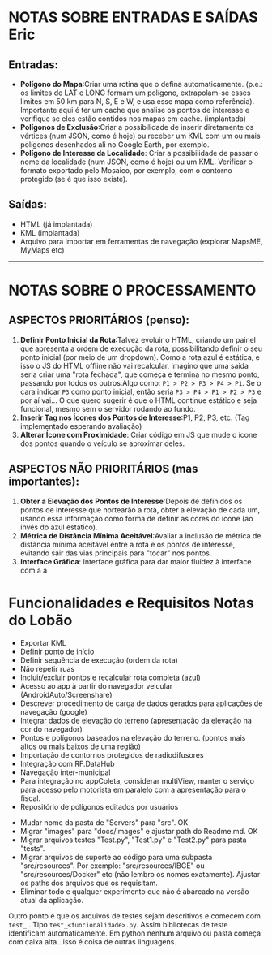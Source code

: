# NOTAS SOBRE ENTRADAS E SAÍDAS Eric

## Entradas:

- **Polígono do Mapa**:Criar uma rotina que o defina automaticamente. (p.e.: os limites de LAT e LONG formam um polígono, extrapolam-se esses limites em 50 km para N, S, E e W, e usa esse mapa como referência). Importante aqui é ter um cache que analise os pontos de interesse e verifique se eles estão contidos nos mapas em cache. (implantada)
- **Polígonos de Exclusão**:Criar a possibilidade de inserir diretamente os vértices (num JSON, como é hoje) ou receber um KML com um ou mais polígonos desenhados ali no Google Earth, por exemplo.
- **Polígono de Interesse da Localidade**:
  Criar a possibilidade de passar o nome da localidade (num JSON, como é hoje) ou um KML. Verificar o formato exportado pelo Mosaico, por exemplo, com o contorno protegido (se é que isso existe).

## Saídas:

- HTML (já implantada)
- KML (implantada)
- Arquivo para importar em ferramentas de navegação (explorar MapsME, MyMaps etc)

---

# NOTAS SOBRE O PROCESSAMENTO

## ASPECTOS PRIORITÁRIOS (penso):

1. **Definir Ponto Inicial da Rota**:Talvez evoluir o HTML, criando um painel que apresenta a ordem de execução da rota, possibilitando definir o seu ponto inicial (por meio de um dropdown). Como a rota azul é estática, e isso o JS do HTML offline não vai recalcular, imagino que uma saída seria criar uma "rota fechada", que começa e termina no mesmo ponto, passando por todos os outros.Algo como: `P1 > P2 > P3 > P4 > P1`. Se o cara indicar `P3` como ponto inicial, então seria `P3 > P4 > P1 > P2 > P3` e por aí vai... O que quero sugerir é que o HTML continue estático e seja funcional, mesmo sem o servidor rodando ao fundo.
2. **Inserir Tag nos Ícones dos Pontos de Interesse**:P1, P2, P3, etc.   (Tag implementado esperando avaliação)
3. **Alterar Ícone com Proximidade**:
   Criar código em JS que mude o ícone dos pontos quando o veículo se aproximar deles.

## ASPECTOS NÃO PRIORITÁRIOS (mas importantes):

1. **Obter a Elevação dos Pontos de Interesse**:Depois de definidos os pontos de interesse que nortearão a rota, obter a elevação de cada um, usando essa informação como forma de definir as cores do ícone (ao invés do azul estático).
2. **Métrica de Distância Mínima Aceitável**:Avaliar a inclusão de métrica de distância mínima aceitável entre a rota e os pontos de interesse, evitando sair das vias principais para "tocar" nos pontos.
3. **Interface Gráfica**:
   Interface gráfica para dar maior fluidez à interface com a a

# Funcionalidades e Requisitos Notas do Lobão

- Exportar KML
- Definir ponto de início
- Definir sequência de execução (ordem da rota)
- Não repetir ruas
- Incluir/excluir pontos e recalcular rota completa (azul)
- Acesso ao app à partir do navegador veicular (AndroidAuto/Screenshare)
- Descrever procedimento de carga de dados gerados para aplicações de navegação (google)
- Integrar dados de elevação do terreno (apresentação da elevação na cor do navegador)
- Pontos e polígonos baseados na elevação do terreno. (pontos mais altos ou mais baixos de uma região)
- Importação de contornos protegidos de radiodifusores
- Integração com RF.DataHub
- Navegação inter-municipal
- Para integração no appColeta, considerar multiView, manter o serviço para acesso pelo motorista em paralelo com a apresentação para o fiscal.
- Repositório de polígonos editados por usuários






* Mudar nome da pasta de "Servers" para "src". OK
* Migrar "images" para "docs/images" e ajustar path do Readme.md. OK
* Migrar arquivos testes "Test.py", "Test1.py" e "Test2.py" para pasta "tests".
* Migrar arquivos de suporte ao código para uma subpasta "src/resources". Por exemplo: "src/resources/IBGE" ou "src/resources/Docker" etc (não lembro os nomes exatamente). Ajustar os paths dos arquivos que os requisitam.
* Eliminar todo e qualquer experimento que não é abarcado na versão atual da aplicação.


Outro ponto é que os arquivos de testes sejam descritivos e comecem com `test_` . Tipo `test_<funcionalidade>.py`. Assim bibliotecas de teste identificam automaticamente. Em python nenhum arquivo ou pasta começa com caixa alta...isso é coisa de outras linguagens.
